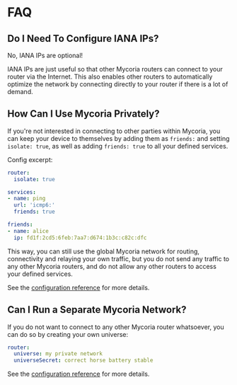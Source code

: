 # FAQ

## Do I Need To Configure IANA IPs?

No, IANA IPs are optional!

IANA IPs are just useful so that other Mycoria routers can connect to your router via the Internet. This also enables other routers to automatically optimize the network by connecting directly to your router if there is a lot of demand.



## How Can I Use Mycoria Privately?

If you're not interested in connecting to other parties within Mycoria, you can keep your device to themselves by adding them as `friends:` and setting `isolate: true`, as well as adding `friends: true` to all your defined services.

Config excerpt:

``` yaml
router:
  isolate: true

services:
- name: ping
  url: 'icmp6:'
  friends: true

friends:
- name: alice
  ip: fd1f:2cd5:6feb:7aa7:d674:1b3c:c82c:dfc
```

This way, you can still use the global Mycoria network for routing, connectivity and relaying your own traffic, but you do not send any traffic to any other Mycoria routers, and do not allow any other routers to access your defined services.

See the [configuration reference](/configure) for more details.



## Can I Run a Separate Mycoria Network?

If you do not want to connect to any other Mycoria router whatsoever, you can do so by creating your own universe:

``` yaml
router:
  universe: my private network
  universeSecret: correct horse battery stable
```

See the [configuration reference](/configure) for more details.
